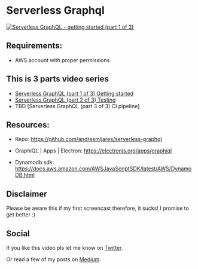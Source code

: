 # Serverless Graphql

[![Serverless GraphQL - getting started (part 1 of 3)](https://i.imgur.com/HJxcd12.png)](https://youtu.be/xMQEfb9mJNw "Serverless GraphQL - getting started (part 1 of 3)")

## Requirements:
- AWS account with proper permissions 

## This is 3 parts video series
- [Serverless GraphQL (part 1 of 3) Getting started](https://youtu.be/xMQEfb9mJNw)
- [Serverless GraphQL (part 2 of 3) Testing](https://youtu.be/vbWQYXA5fWE)
- TBD [Serverless GraphQL (part 3 of 3) CI pipeline]

## Resources:
* Repo: https://github.com/andresmijares/serverless-graphql

* GraphiQL | Apps | Electron:
   https://electronjs.org/apps/graphiql

* Dynamodb sdk: https://docs.aws.amazon.com/AWSJavaScriptSDK/latest/AWS/DynamoDB.html

## Disclaimer
Please be aware this if my first screencast therefore, it sucks! I promise to get better :)

## Social 
If you like this video pls let me know on [Twitter](https://twitter.com/andresmijares25).

Or read a few of my posts on [Medium](https://medium.com/@andresmijares25).
